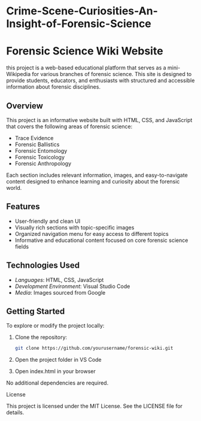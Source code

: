 # Crime-Scene-Curiosities-An-Insight-of-Forensic-Science
# Forensic Science Wiki Website

this project is a web-based educational platform that serves as a mini-Wikipedia for various branches of forensic science. This site is designed to provide students, educators, and enthusiasts with structured and accessible information about forensic disciplines.

## Overview

This project is an informative website built with HTML, CSS, and JavaScript that covers the following areas of forensic science:

- Trace Evidence
- Forensic Ballistics
- Forensic Entomology
- Forensic Toxicology
- Forensic Anthropology

Each section includes relevant information, images, and easy-to-navigate content designed to enhance learning and curiosity about the forensic world.

## Features

- User-friendly and clean UI
- Visually rich sections with topic-specific images
- Organized navigation menu for easy access to different topics
- Informative and educational content focused on core forensic science fields

## Technologies Used

- *Languages*: HTML, CSS, JavaScript
- *Development Environment*: Visual Studio Code
- *Media*: Images sourced from Google

## Getting Started

To explore or modify the project locally:

1. Clone the repository:
   ```bash
   git clone https://github.com/yourusername/forensic-wiki.git
2. Open the project folder in VS Code

3. Open index.html in your browser

No additional dependencies are required.

License

This project is licensed under the MIT License. See the LICENSE file for details.
